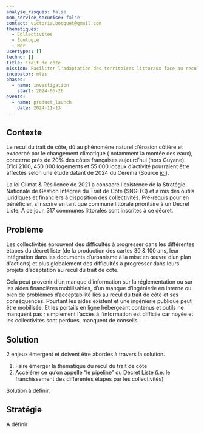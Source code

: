 ```yaml
---
analyse_risques: false
mon_service_securise: false
contact: victoria.bocquet@gmail.com
thematiques:
  - Collectivités
  - Écologie
  - Mer
usertypes: []
techno: []
title: Trait de côte
mission: Faciliter l'adaptation des territoires littoraux face au recul du trait de côte
incubator: mtes
phases:
  - name: investigation
    start: 2024-06-26
events:
  - name: product_launch
    date: 2024-11-13
---
```

## Contexte

Le recul du trait de côte, dû au phénomène naturel d’érosion côtière et exacerbé par le changement climatique ( notamment la montée des eaux), concerne près de 20% des côtes françaises aujourd’hui (hors Guyane). D’ici 2100, 450 000 logements et 55 000 locaux d’activité pourraient être affectés selon une étude datant de 2024 du Cerema (Source [ici](https://www.adaptation-changement-climatique.gouv.fr/dossiers-thematiques/impacts/erosion-du-littoral)).

La loi Climat & Résilience de 2021 a consacré l'existence de la Stratégie Nationale de Gestion Intégrée du Trait de Côte (SNGITC) et a mis des outils juridiques et financiers à disposition des collectivités. Pré-requis pour en bénéficier, s’inscrire en tant que commune littorale prioritaire à un Décret Liste. A ce jour, 317 communes littorales sont inscrites à ce décret. 

## Problème

Les collectivités éprouvent des difficultés à progresser dans les différentes étapes du décret liste (de la production des cartes 30 & 100 ans, leur intégration dans les documents d’urbanisme à la mise en œuvre d’un plan d’actions) et plus globalement des difficultés à progresser dans leurs projets d’adaptation au recul du trait de côte. 

Cela peut provenir d’un manque d’information sur la réglementation ou sur les aides financières mobilisables, d’un manque d’ingénierie en interne ou bien de problèmes d’acceptabilité liés au recul du trait de côte et ses conséquences. Pourtant les aides existent et une ingénierie publique peut être mobilisée. Et les portails en ligne hébergeant contenus et outils ne manquent pas ; simplement l’accès à l’information est difficile car noyée et les collectivités sont perdues, manquent de conseils.

## Solution

2 enjeux émergent et doivent être abordés à travers la solution.
1. Faire émerger la thématique du recul du trait de côte
2. Accélérer ce qu’on appelle “le pipeline” du Décret Liste (i.e. le franchissement des différentes étapes par les collectivités)

Solution à définir.

## Stratégie

A définir